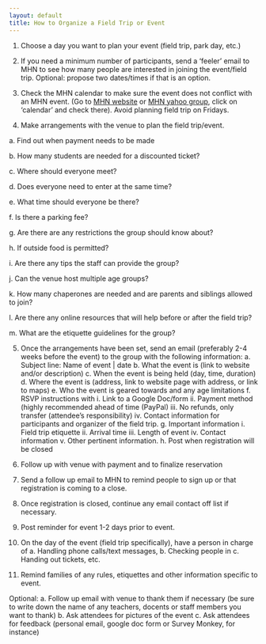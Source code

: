 ```yaml
---
layout: default
title: How to Organize a Field Trip or Event
---
```


1. Choose a day you want to plan your event (field trip, park day, etc.)

2. If you need a minimum number of participants, send a ‘feeler’ email to MHN to see how many people are interested in joining the event/field trip. Optional: propose two dates/times if that is an option.

3. Check the MHN calendar to make sure the event does not conflict with an MHN event. (Go to [MHN website](http://www.muslimhomeschoolnetwork.com/events/calendar/) or [MHN yahoo group](https://groups.yahoo.com/MuslimHomeschoolNetwork), click on ‘calendar’ and check there). Avoid planning field trip on Fridays.

4. Make arrangements with the venue to plan the field trip/event. 

a.	Find out when payment needs to be made

b.	How many students are needed for a discounted ticket?

c.	Where should everyone meet? 

d.	Does everyone need to enter at the same time? 

e.	What time should everyone be there? 

f.	Is there a parking fee?

g.	 Are there are any restrictions the group should know about?

h.	If outside food is permitted?

i.	Are there any tips the staff can provide the group?

j.	Can the venue host multiple age groups?

k.	 How many chaperones are needed and are parents and siblings allowed to join?

l.	 Are there any online resources that will help before or after the field trip?

m.	What are the etiquette guidelines for the group?

5.	Once the arrangements have been set, send an email (preferably 2-4 weeks before the event) to the group with the following information:
a.	Subject line: Name of event | date
b.	What the event is (link to website and/or description)
c.	When the event is being held (day, time, duration)
d.	Where the event is (address, link to website page with address, or  link to maps)
e.	Who the event is geared towards and any age limitations
f.	RSVP instructions with 
i.	Link to a Google Doc/form
ii.	Payment method (highly recommended ahead of time (PayPal)
iii.	No refunds, only transfer (attendee’s responsibility)
iv.	Contact information for participants and organizer of the field trip.
g.	Important information 
i.	Field trip etiquette
ii.	Arrival time
iii.	Length of event
iv.	Contact information
v.	Other pertinent information.
h.	Post when registration will be closed

6.	Follow up with venue with payment and to finalize reservation

7.	Send a follow up email to MHN to remind people to sign up or that registration is coming to a close.

8.	Once registration is closed, continue any email contact off list if necessary.

9.	Post reminder for event 1-2 days prior to event.

10.	On the day of the event (field trip specifically), have a person in charge of 
a.	Handling phone calls/text messages,
b.	Checking people in
c.	Handing out tickets, etc. 

11.	Remind families of any rules, etiquettes and other information specific to event.

Optional: 
a.	Follow up email with venue to thank them if necessary (be sure to write down the name of any teachers, docents or staff members you want to thank)
b.	Ask attendees for pictures of the event
c.	Ask attendees for feedback (personal email, google doc form or Survey Monkey, for instance)
